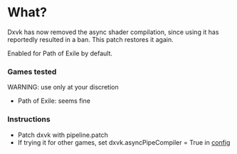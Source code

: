 # What?
Dxvk has now removed the async shader compilation, since using it has reportedly resulted in a ban. This patch restores it again.

Enabled for Path of Exile by default.

### Games tested
WARNING: use only at your discretion

* Path of Exile: seems fine

### Instructions

* Patch dxvk with pipeline.patch
* If trying it for other games, set dxvk.asyncPipeCompiler = True in [config](https://github.com/doitsujin/dxvk/wiki/Configuration)

